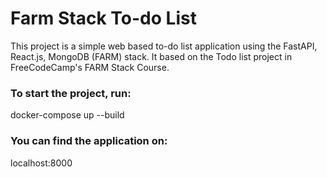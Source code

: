 # Farm Stack To-do List

This project is a simple web based to-do list application using the FastAPI, React.js, MongoDB (FARM) stack. It based on the Todo list project in FreeCodeCamp's FARM Stack Course.

### To start the project, run:
docker-compose up  --build


### You can find the application on:
localhost:8000